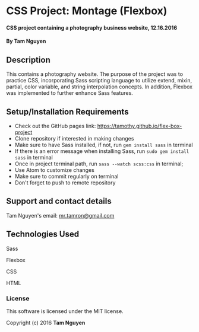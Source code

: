 # CSS Project: Montage (Flexbox)

#### CSS project containing a photography business website, 12.16.2016

#### By Tam Nguyen

## Description

This contains a photography website. The purpose of the project was to practice CSS, incorporating Sass scripting language to utilize extend, mixin, partial, color variable, and string interpolation concepts. In addition, Flexbox was implemented to further enhance Sass features.

## Setup/Installation Requirements

* Check out the GitHub pages link: https://tamothy.github.io/flex-box-project
* Clone repository if interested in making changes
* Make sure to have Sass installed, if not, run `gem install sass` in terminal
* If there is an error message when installing Sass, run `sudo gem install sass` in terminal
* Once in project terminal path, run `sass --watch scss:css` in terminal;
* Use Atom to customize changes
* Make sure to commit regularly on terminal
* Don't forget to push to remote repository

## Support and contact details

Tam Nguyen's email: mr.tamron@gmail.com

## Technologies Used

Sass

Flexbox

CSS

HTML

### License

This software is licensed under the MIT license.

Copyright (c) 2016 **Tam Nguyen**
